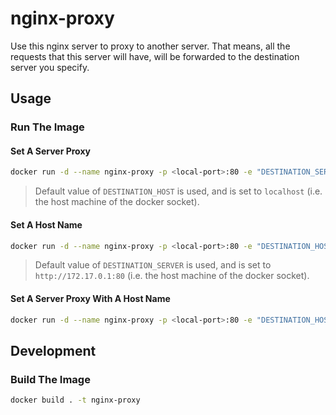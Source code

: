 # nginx-proxy

Use this nginx server to proxy to another server.
That means, all the requests that this server will have, will be forwarded to the destination server you specify.

## Usage

### Run The Image

#### Set A Server Proxy

```sh
docker run -d --name nginx-proxy -p <local-port>:80 -e "DESTINATION_SERVER=http://<destination-ip>:<destination-port>" ghcr.io/taljacob2/nginx-proxy
```

> Default value of `DESTINATION_HOST` is used, and is set to `localhost` (i.e. the host machine of the docker socket).

#### Set A Host Name

```sh
docker run -d --name nginx-proxy -p <local-port>:80 -e "DESTINATION_HOST=<app.example.com>" nginx-proxy
```

> Default value of `DESTINATION_SERVER` is used, and is set to `http://172.17.0.1:80` (i.e. the host machine of the docker socket).

#### Set A Server Proxy With A Host Name

```sh
docker run -d --name nginx-proxy -p <local-port>:80 -e "DESTINATION_HOST=<app.example.com>" -e "DESTINATION_SERVER=http://<destination-ip>:<destination-port>" ghcr.io/taljacob2/nginx-proxy
```

## Development

### Build The Image

```sh
docker build . -t nginx-proxy
```

